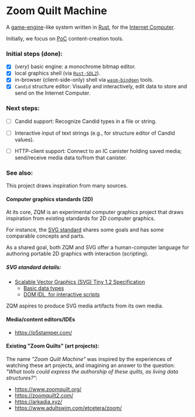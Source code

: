 # Zoom Quilt Machine


A [game-engine](https://en.wikipedia.org/wiki/Game_engine)-like system
  written in [Rust](https://www.rust-lang.org/),
  for the [Internet Computer](https://dfinity.org/faq).

Initially, we focus on [PoC](https://en.wikipedia.org/wiki/Proof_of_concept) content-creation tools.

### Initial steps (done):

- [x] (_very_) basic engine: a monochrome bitmap editor.
- [x] local graphics shell (via [`Rust-SDL2`](https://github.com/Rust-SDL2/rust-sdl2)).
- [x] in-browser (client-side-only) shell via [`wasm-bindgen`](https://rustwasm.github.io/docs/wasm-bindgen/) tools.
- [x] `Candid` structure editor: Visually and interactively, edit data to store and send on the Internet Computer.

### Next steps:

- [ ] Candid support: Recognize Candid types in a file or string.
- [ ] Interactive input of text strings (e.g., for structure editor of Candid values).
- [ ] HTTP-client support: Connect to an IC canister holding saved media; send/receive media data to/from that canister.


### See also:

This project draws inspiration from many sources.

#### Computer graphics standards (2D)

At its core, ZQM is an experimental computer graphics project
that draws inspiration from existing standards for 2D computer graphics.

For instance, the [SVG standard](https://www.w3.org/TR/SVGTiny12/) shares some goals and has some
comparable concepts and parts.

As a shared goal, both ZQM and SVG offer a human-computer language
for authoring portable 2D graphics with interaction (scripting).

##### SVG standard details:

- [Scalable Vector Graphics (SVG) Tiny 1.2 Specification](https://www.w3.org/TR/SVGTiny12/)
  - [Basic data types](https://www.w3.org/TR/SVGTiny12/types.html)
  - [DOM IDL, for interactive scripts](https://www.w3.org/TR/SVGTiny12/svgudomidl.html)

ZQM aspires to produce SVG media artifacts from its own media.

#### Media/content editors/IDEs

 - https://p5stamper.com/


#### Existing "Zoom Quilts" (art projects):

The name _"Zoom Quilt Machine"_ was inspired by the experiences
of watching these art projects,
and imagining an answer to the question:
_"What tools could express the authorship of these quilts, as living data structures?"_:

 - https://www.zoomquilt.org/
 - https://zoomquilt2.com/
 - https://arkadia.xyz/
 - https://www.adultswim.com/etcetera/zoom/

